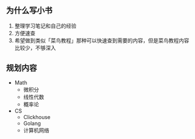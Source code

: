 ## 为什么写小书

1. 整理学习笔记和自己的经验
2. 方便速查
3. 希望做到类似「菜鸟教程」那种可以快速查到需要的内容，但是菜鸟教程内容比较少，不够深入

## 规划内容

- Math
    - 微积分
    - 线性代数
    - 概率论
- CS
    - Clickhouse
    - Golang
    - 计算机网络